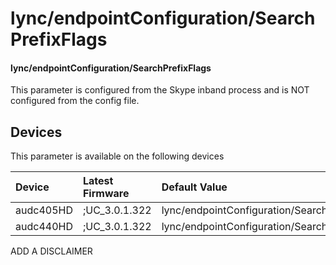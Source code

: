 ﻿---
description: lync/endpointConfiguration/SearchPrefixFlags
search:
    keywords: ['lync','endpointConfiguration','SearchPrefixFlags']
---

# lync/endpointConfiguration/SearchPrefixFlags

#### lync/endpointConfiguration/SearchPrefixFlags

This parameter is configured from the Skype inband process and is NOT configured from the config file.



## Devices
This parameter is available on the following devices

| Device | Latest Firmware | Default Value |
|:---|:---|:---|
| audc405HD | ;UC_3.0.1.322 | lync/endpointConfiguration/SearchPrefixFlags=0 
| audc440HD | ;UC_3.0.1.322 | lync/endpointConfiguration/SearchPrefixFlags=0 

ADD A DISCLAIMER
